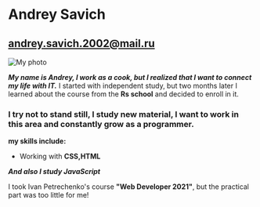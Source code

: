 # Andrey Savich
## andrey.savich.2002@mail.ru
![My photo](C:\Users\37529\Desktop\photo_2022-09-14_22-28-45.jpg"Andrey")

*__My name is Andrey, I work as a cook, but I realized that I want to connect my life with IT.__*
I started with independent study, but two months later I learned about the course from the **Rs school** and decided to enroll in it.
### I try not to stand still, I study new material, I want to work in this area and constantly grow as a programmer.
**my skills include:**
* Working with **CSS,HTML**

*__And also I study JavaScript__*

I took Ivan Petrechenko's course __"Web Developer 2021"__, but the practical part was too little for me!